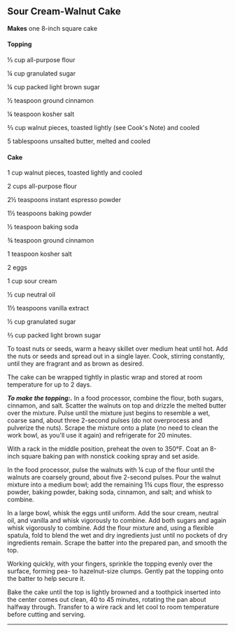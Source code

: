 ﻿## Sour Cream-Walnut Cake

**Makes** one 8-inch square cake

#### Topping

⅓ cup all-purpose flour

¼ cup granulated sugar

¼ cup packed light brown sugar

½ teaspoon ground cinnamon

¼ teaspoon kosher salt

⅔ cup walnut pieces, toasted lightly (see Cook's Note) and cooled

5 tablespoons unsalted butter, melted and cooled

#### Cake

1 cup walnut pieces, toasted lightly and cooled

2 cups all-purpose flour

2½ teaspoons instant espresso powder

1½ teaspoons baking powder

½ teaspoon baking soda

¾ teaspoon ground cinnamon

1 teaspoon kosher salt

2 eggs

1 cup sour cream

½ cup neutral oil

1½ teaspoons vanilla extract

½ cup granulated sugar

⅔ cup packed light brown sugar

To toast nuts or seeds, warm a heavy skillet over medium heat until hot. Add the nuts or seeds and spread out in a single layer. Cook, stirring constantly, until they are fragrant and as brown as desired.

The cake can be wrapped tightly in plastic wrap and stored at room temperature for up to 2 days.

***To make the topping:.*** In a food processor, combine the flour, both sugars, cinnamon, and salt. Scatter the walnuts on top and drizzle the melted butter over the mixture. Pulse until the mixture just begins to resemble a wet, coarse sand, about three 2-second pulses (do not overprocess and pulverize the nuts). Scrape the mixture onto a plate (no need to clean the work bowl, as you'll use it again) and refrigerate for 20 minutes.

With a rack in the middle position, preheat the oven to 350°F. Coat an 8-inch square baking pan with nonstick cooking spray and set aside.

In the food processor, pulse the walnuts with ¼ cup of the flour until the walnuts are coarsely ground, about five 2-second pulses. Pour the walnut mixture into a medium bowl; add the remaining 1¾ cups flour, the espresso powder, baking powder, baking soda, cinnamon, and salt; and whisk to combine.

In a large bowl, whisk the eggs until uniform. Add the sour cream, neutral oil, and vanilla and whisk vigorously to combine. Add both sugars and again whisk vigorously to combine. Add the flour mixture and, using a flexible spatula, fold to blend the wet and dry ingredients just until no pockets of dry ingredients remain. Scrape the batter into the prepared pan, and smooth the top.

Working quickly, with your fingers, sprinkle the topping evenly over the surface, forming pea- to hazelnut-size clumps. Gently pat the topping onto the batter to help secure it.

Bake the cake until the top is lightly browned and a toothpick inserted into the center comes out clean, 40 to 45 minutes, rotating the pan about halfway through. Transfer to a wire rack and let cool to room temperature before cutting and serving.

---

